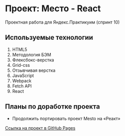 # Проект: Место - React
Проектная работа для Яндекс.Практикуим (спринт 10)

## Используемые технологии
1. HTML5
2. Методология БЭМ
3. Флексбокс-верстка
4. Grid-css
5. Отзывчивая верстка
6. JavaScript
7. Webpack
8. Fetch API
9. React

## Планы по доработке проекта
* Продолжить портировать проект Mesto на «Реакт»

[Ссылка на проект в GitHub Pages](https://ivkrylova.github.io/mesto)
